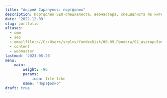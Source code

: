 ```yaml
---
title: "Андрей Сарапулов: портфолио"
description: Портфолио SEO-специалиста, вебмастера, специалиста по интернет-рекламе, UI-дизайнера
date: '2022-12-09'
slug: portfolio
aliases:
  - smm
  - seo
  - emailfile:///C:/Users/srplvv/YandexDisk/00-09_Проекты/02_asarapulov/02.00_srplvv_hugo/content/page/portfolio/webmaster/index.md
  - content
  - webmaster
lastmod: '2023-05-26'
menu:
    main: 
        weight: -90
        params:
            icon: file-like
        name: "Портфолио"
draft: true	
---
```



